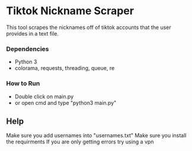 # Tiktok Nickname Scraper

This tool scrapes the nicknames off of tiktok accounts that the user provides in a text file.

### Dependencies

* Python 3
*  colorama, requests, threading, queue, re

### How to Run

* Double click on main.py
* or open cmd and type "python3 main.py"

## Help

Make sure you add usernames into "usernames.txt"
Make sure you install the requirments
If you are only getting errors try using a vpn
